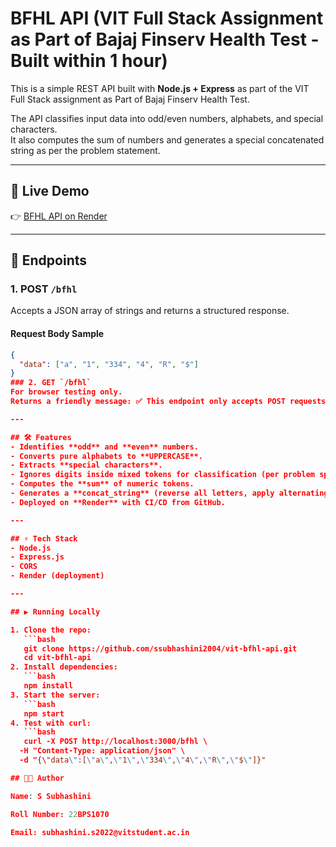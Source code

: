 # BFHL API (VIT Full Stack Assignment as Part of Bajaj Finserv Health Test - Built within 1 hour)

This is a simple REST API built with **Node.js + Express** as part of the VIT Full Stack assignment as Part of Bajaj Finserv Health Test.

The API classifies input data into odd/even numbers, alphabets, and special characters.  
It also computes the sum of numbers and generates a special concatenated string as per the problem statement.

---

## 🚀 Live Demo
👉 [BFHL API on Render](https://vit-bfhl-api-h24f.onrender.com/bfhl)

---

## 📌 Endpoints

### 1. POST `/bfhl`
Accepts a JSON array of strings and returns a structured response.

#### Request Body Sample
```json
{
  "data": ["a", "1", "334", "4", "R", "$"]
}
### 2. GET `/bfhl`
For browser testing only.  
Returns a friendly message: ✅ This endpoint only accepts POST requests with JSON body at /bfhl.

---

## 🛠️ Features
- Identifies **odd** and **even** numbers.
- Converts pure alphabets to **UPPERCASE**.
- Extracts **special characters**.
- Ignores digits inside mixed tokens for classification (per problem spec).
- Computes the **sum** of numeric tokens.
- Generates a **concat_string** (reverse all letters, apply alternating caps).
- Deployed on **Render** with CI/CD from GitHub.

---

## ⚡ Tech Stack
- Node.js
- Express.js
- CORS
- Render (deployment)

---

## ▶️ Running Locally

1. Clone the repo:
   ```bash
   git clone https://github.com/ssubhashini2004/vit-bfhl-api.git
   cd vit-bfhl-api
2. Install dependencies:
   ```bash
   npm install
3. Start the server:
   ```bash
   npm start
4. Test with curl:
   ```bash
   curl -X POST http://localhost:3000/bfhl \
  -H "Content-Type: application/json" \
  -d "{\"data\":[\"a\",\"1\",\"334\",\"4\",\"R\",\"$\"]}"

## 👩‍💻 Author

Name: S Subhashini

Roll Number: 22BPS1070

Email: subhashini.s2022@vitstudent.ac.in
